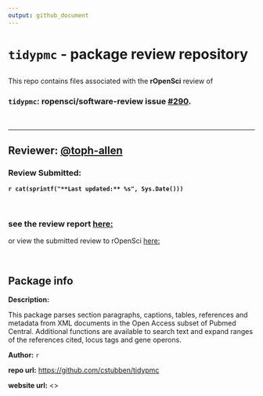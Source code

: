 ```yaml
---
output: github_document
---
```



# `tidypmc` - package review repository

##

This repo contains files associated with the **rOpenSci** review of

### **`tidypmc`: ropensci/software-review**  issue [\#290](https://github.com/ropensci/onboarding/issues/290).

<br>


***

## **Reviewer:** [\@toph-allen](https://github.com/toph-allen)
### Review Submitted:
**`r cat(sprintf("**Last updated:** %s", Sys.Date()))`**

<br>

### see the review report [here:](https://toph-allen.github.io/tidypmc-review/index.nb.html)

or view the submitted review to rOpenSci [here:](https://github.com/toph-allen/tidypmc-review/blob/master/pkgreview.md)

<br>


## Package info

**Description:**

This package parses section paragraphs, captions, tables, references and metadata from XML documents in the Open Access subset of Pubmed Central. Additional functions are available to search text and expand ranges of the references cited, locus tags and gene operons.

**Author:** `r `

**repo url:** <https://github.com/cstubben/tidypmc>

**website url:** <>
